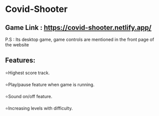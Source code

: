 # Covid-Shooter
## Game Link : https://covid-shooter.netlify.app/

P.S : Its desktop game, game controls are mentioned in the front page of the website

## Features: 
⭐Highest score track.

⭐Play/pause feature when game is running.

⭐Sound on/off feature.

⭐Increasing levels with difficulty. 
